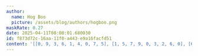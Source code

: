 ```yaml
---
author:
  name: Hog Boo
  picture: /assets/blog/authors/hogboo.png
maskRate: 0.27
date: 2025-04-11T08:00:01.680030
id: f873d72c-16aa-11f0-a443-e9a16facfd51
content: '[[0, 9, 3, 6, 1, 4, 0, 7, 5], [1, 5, 7, 9, 0, 3, 2, 6, 0], [6, 0, 8, 7, 5, 2, 0, 3, 9], [9, 7, 0, 0, 4, 1, 0, 2, 3], [3, 0, 4, 0, 7, 5, 6, 9, 1], [5, 2, 0, 3, 0, 0, 0, 0, 7], [4, 3, 2, 1, 9, 8, 7, 5, 0], [8, 6, 5, 4, 3, 7, 9, 1, 0], [7, 0, 9, 5, 2, 0, 3, 0, 8]]'
---
```

